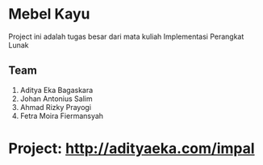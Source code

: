 Mebel Kayu
==========

Project ini adalah tugas besar dari mata kuliah Implementasi Perangkat Lunak

Team
----
1. Aditya Eka Bagaskara
2. Johan Antonius Salim
3. Ahmad Rizky Prayogi
4. Fetra Moira Fiermansyah

Project: http://adityaeka.com/impal
===================================
